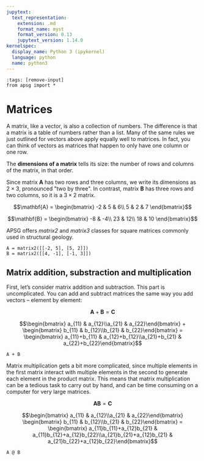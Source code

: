```yaml
---
jupytext:
  text_representation:
    extension: .md
    format_name: myst
    format_version: 0.13
    jupytext_version: 1.14.0
kernelspec:
  display_name: Python 3 (ipykernel)
  language: python
  name: python3
---
```


```{code-cell} ipython3
:tags: [remove-input]
from apsg import *
```

# Matrices

A matrix, like a vector, is also a collection of numbers. The difference is that a matrix is a table of numbers rather than a list. Many of the same rules we just outlined for vectors above apply equally well to matrices. In fact, you can think of vectors as matrices that happen to only have one column or one row.

The **dimensions of a matrix** tells its size: the number of rows and columns of the matrix, in that order.

Since matrix $\mathbf{A}$ has two rows and three columns, we write its dimensions as $2\times 3$, pronounced "two by three". In contrast, matrix $\mathbf{B}$ has three rows and two columns, so it is a $3\times 2$ matrix.

$$\mathbf{A} = \begin{bmatrix}
  -2 & 5 & 6\\ 
  5 & 2 & 7
\end{bmatrix}$$

$$\mathbf{B} = \begin{bmatrix}
  -8 & -4\\ 
  23 & 12\\ 
  18 & 10
\end{bmatrix}$$

APSG offers *matrix2* and *matrix3* classes for square matrices commonly used in structural geology.

```{code-cell} ipython3
A = matrix2([[-2, 5], [5, 2]])
B = matrix2([[4, -1], [-1, 3]])
```

## Matrix addition, substraction and multiplication

First, let’s consider matrix addition and subtraction. This part is uncomplicated. You can add and subtract matrices the same way you add vectors – element by element:

$$\mathbf{A}+\mathbf{B}=\mathbf{C}$$

$$\begin{bmatrix} a_{11} & a_{12}\\a_{21} & a_{22}\end{bmatrix} + \begin{bmatrix} b_{11} & b_{12}\\b_{21} & b_{22}\end{bmatrix} = \begin{bmatrix} a_{11}+b_{11} & a_{12}+b_{12}\\a_{21}+b_{21} & a_{22}+b_{22}\end{bmatrix}$$

```{code-cell} ipython3
A + B
```

Matrix multiplication gets a bit more complicated, since multiple elements in the first matrix interact with multiple elements in the second to generate each element in the product matrix. This means that matrix multiplication can be a tedious task to carry out by hand, and can be time consuming on a computer for very large matrices.

$$\mathbf{A}\mathbf{B}=\mathbf{C}$$

$$\begin{bmatrix} a_{11} & a_{12}\\a_{21} & a_{22}\end{bmatrix} \begin{bmatrix} b_{11} & b_{12}\\b_{21} & b_{22}\end{bmatrix} = \begin{bmatrix} a_{11}b_{11}+a_{12}b_{21} & a_{11}b_{12}+a_{12}b_{22}\\a_{21}b_{21}+a_{12}b_{21} & a_{21}b_{22}+a_{12}b_{22}\end{bmatrix}$$

```{code-cell} ipython3
A @ B
```


